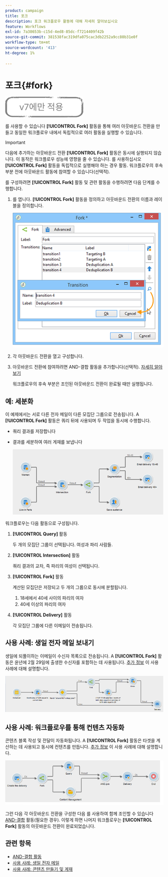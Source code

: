 ```yaml
---
product: campaign
title: 포크
description: 포크 워크플로우 활동에 대해 자세히 알아보십시오
feature: Workflows
exl-id: 7a38653b-c15d-4ed8-85dc-f7214409f42b
source-git-commit: 381538fac319dfa075cac3db2252a9cc80b31e0f
workflow-type: tm+mt
source-wordcount: '413'
ht-degree: 1%

---
```


# 포크{#fork}

![](../../assets/v7-only.svg)

를 사용할 수 있습니다 **[!UICONTROL Fork]** 활동을 통해 여러 아웃바운드 전환을 만들고 동일한 워크플로우 내에서 독립적으로 여러 활동을 실행할 수 있습니다.

>[!IMPORTANT]
>
>다음에 추가하는 아웃바운드 전환 **[!UICONTROL Fork]** 활동은 동시에 실행되지 않습니다. 이 동작은 워크플로우 성능에 영향을 줄 수 있습니다. 를 사용하십시오 **[!UICONTROL Fork]** 활동을 독립적으로 실행해야 하는 경우 활동. 워크플로우의 후속 부분 전에 아웃바운드 활동에 참여할 수 있습니다(선택적).

를 구성하려면 **[!UICONTROL Fork]** 활동 및 관련 활동을 수행하려면 다음 단계를 수행합니다.

1. 를 엽니다. **[!UICONTROL Fork]** 활동을 정의하고 아웃바운드 전환의 이름과 레이블을 정의합니다.

   ![](assets/s_user_segmentation_fork.png)

1. 각 아웃바운드 전환을 열고 구성합니다.
1. 아웃바운드 전환에 참여하려면 AND-결합 활동을 추가합니다(선택적). [자세히 알아보기](and-join.md)

   워크플로우의 후속 부분은 조인된 아웃바운드 전환이 완료될 때만 실행됩니다.

## 예: 세분화

이 예제에서는 서로 다른 전자 메일이 다른 모집단 그룹으로 전송됩니다. A **[!UICONTROL Fork]** 활동은 쿼리 뒤에 사용되며 두 작업을 동시에 수행합니다.

* 쿼리 결과를 저장합니다
* 결과를 세분하여 여러 게재를 보냅니다

   ![포크 활동은 두 개의 쿼리의 교차 항목을 따르며 목록 업데이트 활동과 분할 활동 앞에 옵니다.](assets/wkf_fork_example.png)

워크플로우는 다음 활동으로 구성됩니다.

1. **[!UICONTROL Query]** 활동

   두 개의 모집단 그룹이 선택됩니다. 여성과 파리 사람들.

1. **[!UICONTROL Intersection]** 활동

   쿼리 결과의 교차, 즉 파리의 여성이 선택됩니다.

1. **[!UICONTROL Fork]** 활동

   계산된 모집단은 저장되고 두 개의 그룹으로 동시에 분할됩니다.

   1. 18세에서 40세 사이의 파리의 여자
   1. 40세 이상의 파리의 여자

1. **[!UICONTROL Delivery]** 활동

   각 모집단 그룹에 다른 이메일이 전송됩니다.

## 사용 사례: 생일 전자 메일 보내기

생일에 되풀이하는 이메일이 수신자 목록으로 전송됩니다. A **[!UICONTROL Fork]** 활동은 윤년에 2월 29일에 출생한 수신자를 포함하는 데 사용됩니다. [추가 정보](sending-a-birthday-email.md) 이 사용 사례에 대해 설명합니다.

![포크 활동은 테스트 활동을 따르고 두 개의 쿼리 활동 앞에 옵니다.](assets/birthday-workflow_usecase_1.png)

## 사용 사례: 워크플로우를 통해 컨텐츠 자동화

콘텐츠 블록 작성 및 전달이 자동화됩니다. A **[!UICONTROL Fork]** 활동은 타겟을 계산하는 데 사용되고 동시에 컨텐츠를 만듭니다. [추가 정보](../../delivery/using/automating-via-workflows.md#creating-the-delivery-and-its-content) 이 사용 사례에 대해 설명합니다.

![포크 활동은 게재 활동을 따르며, 쿼리 활동 및 콘텐츠 관리 활동보다 우선하며, 둘 다 AND-결합 활동을 통해 결합됩니다.](../../delivery/using/assets/d_ncs_content_workflow10.png)

그런 다음 각 아웃바운드 전환을 구성한 다음 를 사용하여 함께 조인할 수 있습니다 [AND-결합](and-join.md) 활동(필요한 경우). 이렇게 하면 나머지 워크플로우는 **[!UICONTROL Fork]** 활동의 아웃바운드 전환이 완료되었습니다.

## 관련 항목

* [AND-결합 활동](and-join.md)
* [사용 사례: 생일 전자 메일](sending-a-birthday-email.md)
* [사용 사례: 콘텐츠 만들기 및 게재](../../delivery/using/automating-via-workflows.md#creating-the-delivery-and-its-content)